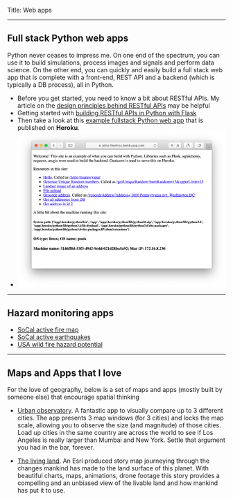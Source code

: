 Title: Web apps

-------------------------------------
## Full stack Python web apps
Python never ceases to impress me. On one end of the spectrum, you can use it to build simulations, process images and signals and perform data science. On the other end, you can quickly and easily build a full stack web app that is complete with a front-end, REST API and a backend (which is typically a DB process), all in Python.

 - Before you get started, you need to know a bit about RESTful APIs. My article on the [design principles behind RESTful APIs](/blog/design-principles-behind-restful-apis/) may be helpful
 - Getting started with [building RESTful APIs in Python with Flask](/blog/building-restful-apis-with-flask-in-python/)
 - Then take a look at this [example fullstack Python web app](fullstack-python-webapp-1/) that is published on **Heroku**.
 - <img src='/images/flask-heroku-webapp.png' width=500>

-------------------------------------
## Hazard monitoring apps

- [SoCal active fire map](firemap/)
- [SoCal active earthquakes](quakemap/)
- [USA wild fire hazard potential](wildfire-hazard/)

-------------------------------------
## Maps and Apps that I love
For the love of geography, below is a set of maps and apps (mostly built by someone else) that encourage spatial thinking

 - [Urban observatory](http://www.urbanobservatory.org/compare/index.html). A fantastic app to visually compare up to 3 different cities. The app presents 3 map windows (for 3 cities) and locks the map scale, allowing you to observe the size (and magnitude) of those cities. Load up cities in the same country are across the world to see if Los Angeles is really larger than Mumbai and New York. Settle that argument you had in the bar, forever.

 - [The living land](https://storymaps.esri.com/stories/2018/anthropocene/2-the-land.html?adbsc=social2575251&adbid=1052333850838237185&adbpl=tw&adbpr=615300761). An Esri produced story map journeying through the changes mankind has made to the land surface of this planet. With beautiful charts, maps, animations, drone footage this story provides a compelling and an unbiased view of the livable land and how mankind has put it to use.